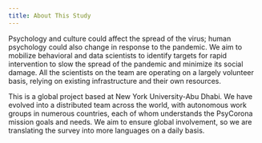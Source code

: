 ```yaml
---
title: About This Study
---
```


Psychology and culture could affect the spread of the virus; human psychology could also change in response to the pandemic. We aim to mobilize behavioral and data scientists to identify targets for rapid intervention to slow the spread of the pandemic and minimize its social damage. All the scientists on the team are operating on a largely volunteer basis, relying on existing infrastructure and their own resources.


This is a global project based at New York University-Abu Dhabi. We have evolved into a distributed team across the world, with autonomous work groups in numerous countries, each of whom understands the PsyCorona mission goals and needs. We aim to ensure global involvement, so we are translating the survey into more languages on a daily basis.
